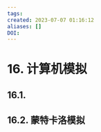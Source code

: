 ```yaml
---
tags: 
created: 2023-07-07 01:16:12
aliases: []
DOI: 
---
```


# 16. 计算机模拟

## 16.1. 

## 16.2. 蒙特卡洛模拟
